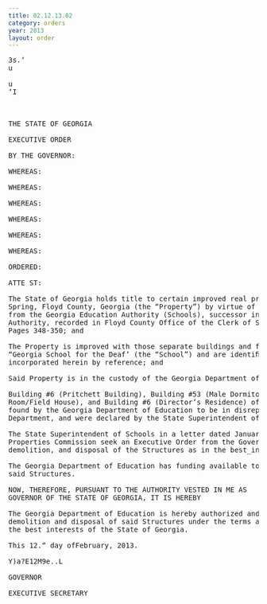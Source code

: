 ```yaml
---
title: 02.12.13.02
category: orders
year: 2013
layout: order
---
```


<pre>3s.‘
u

u
‘I

    

THE STATE OF GEORGIA

EXECUTIVE ORDER

BY THE GOVERNOR:

WHEREAS:

WHEREAS:

WHEREAS:

WHEREAS:

WHEREAS:

WHEREAS:

ORDERED:

ATTE ST:

The State of Georgia holds title to certain improved real property located in the city of Cave
Spring, Floyd County, Georgia (the “Property”) by virtue of a September 11, 1979 quitclaim deed
from the Georgia Education Authority (Schools), successor in law to the State School Building
Authority, recorded in Floyd County Office of the Clerk of Superior Court in Deed Book 850,
Pages 348-350; and

The Property is improved with those separate buildings and facilities collectively known as the
“Georgia School for the Deaf’ (the “School”) and are identiﬁed on Exhibit “A”, attached hereto and
incorporated herein by reference; and

Said Property is in the custody of the Georgia Department of Education; and

Building #6 (Pritchett Building), Building #53 (Male Dormitory), Building #57 (Weight
Room/Field House), and Building #6 (Director’s Residence) of the School (the “Structures”) were
found by the Georgia Department of Education to be in disrepair, and of no future value to the
Department, and were declared by the State Superintendent of Schools to be demolished; and

The State Superintendent of Schools in a letter dated January 15, 2013, requested that the State
Properties Commission seek an Executive Order from the Governor to allow for the razing,
demolition, and disposal of the Structures as in the best_interest of the State of Georgia; and

The Georgia Department of Education has funding available to raze and demolish and dispose of
said Structures.

NOW, THEREFORE, PURSUANT TO THE AUTHORITY VESTED IN ME AS
GOVERNOR OF THE STATE OF GEORGIA, IT IS HEREBY

The Georgia Department of Education is hereby authorized and directed to provide for the razing,
demolition and disposal of said Structures under the terms and conditions which are deemed to be in
the best interests of the State of Georgia.

This 12.“ day ofFebruary, 2013.

Y)a?E12M9e..L

GOVERNOR

EXECUTIVE SECRETARY

</pre>
